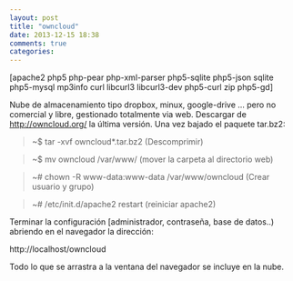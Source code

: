 ```yaml
---
layout: post
title: "owncloud"
date: 2013-12-15 18:38
comments: true
categories: 
---
```

[apache2 php5 php-pear php-xml-parser php5-sqlite php5-json sqlite php5-mysql mp3info curl libcurl3 libcurl3-dev php5-curl zip php5-gd]

Nube de almacenamiento tipo dropbox, minux, google-drive ... pero no comercial y libre, gestionado totalmente via web. Descargar de http://owncloud.org/ la última versión. Una vez bajado el paquete tar.bz2:

>~$ tar -xvf owncloud*.tar.bz2 (Descomprimir)

>~$ mv owncloud /var/www/ (mover la carpeta al directorio web)

>~# chown -R www-data:www-data /var/www/owncloud (Crear usuario y grupo)

>~# /etc/init.d/apache2 restart (reiniciar apache2)

Terminar la configuración [administrador, contraseña, base de datos..) abriendo en el navegador la dirección:

http://localhost/owncloud

Todo lo que se arrastra a la ventana del navegador se incluye en la nube.

